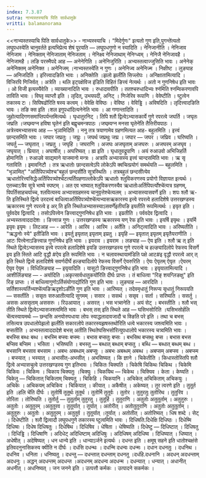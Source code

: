 ```yaml
---
index: 7.3.87
sutra: नाभ्यस्तस्याचि पिति सार्वधातुके
vritti: balamanorama
---
```


<<नाभ्यस्तस्याचि पिति सार्वधातुके>> - नाभ्यस्स्याचि । "मिदेर्गुणः" इत्यतो गुण इति,पुगन्ते॑त्यतो लघूपधस्येति चानुवर्तते इत्यभिप्रेत्य शेषं पूरयति —  लघूपधगुणो न स्यादिति । नेनिजानीति । नेनिजाव नेनिजाम । नेनिक्ताम् नेनिजाताम् नेनिजताम् । नेनिक्ष्व नेनिजाथाम् नेनिग्ध्वम् । नेनिजै नेनिजावहै । नेनिजामहै । लङि परस्मैपदे आह — अनेनेगिति । अनेनिजुरिति । अभ्यस्तत्वाज्जुसिति भावः । अनेनेक् अनेनिक्तम् अनेनिक्त । अनेनिजम् ।नाभ्यस्तस्ये॑ति न गुणः । अनेनिज्व अनेनिज्म । निक्षीष्ट । लुङ्याह — अनिजदिति । इरित्त्वादङिति भावः । अनिक्तेति ।झलो झली॑ति सिज्लोपः । अनिक्षातामित्यादि । विजिरपि णिजिर्वत् । अत्रेति । थलि इट्पक्षेविज इ॑डिति विहितं ङित्त्वं नेत्यर्थः । अतो न गुणनिषेध इति भावः । ओ विजी इत्यस्यैवेति । व्याख्यानादिति भावः । रुधादावपीति । ततश्चरुधादिभ्यः श्न॑मिति श्नम्विकरणावपि ताविति भावः । विष्लृ व्याप्तौ इति । लृदित्, उभयपदी, अनिट् । णिजेरिव रूपाणि । वेवेष्टीति । ष्टुत्वेन तकास्य टः । सिपिषढो॑रिति षस्य कत्वम् । वेवेक्षि वेविष्ठः । वेविष्ठ । वेविड्ढि । अविषदिति । लृदित्त्वादङिति भावः । तङि क्स इति ।शल इगुपधा॑दित्यनेनेति भावः । आ गणान्तादिति । जुहोत्यादिगणसमाप्तिपर्यन्तमित्यर्थः । घृधातुरनिट् । तिपि श्लौ द्वित्वेऽभ्यासकार्ये गुणे रपरत्वे जघर्ति । जघृतः जघ्रति ।जघम्र्यग्न हविषा घृतेन॑ इति बह्वृचमन्त्रपाठः ।जघम्र्यग्न मनसा घृतेने॑ति तैत्तिरीयपाठः । अत्रेत्त्वमभ्यासस्य आह —  भृञामिदिति । ननु तत्र त्रयाणामेव ग्रहणमित्यत आह- बहुलमिति । इत्त्वं छान्दसमिति भावः । जघार जघ्रतुः । जघ्रुः । जघर्थ जघ्रथुः जघ्र । जघार — जघर । जघ्रिव । घरिष्यति । जघर्तु —  जघृतात् । जघ्रतु । जघृहि । जघराणि । अजघः अजघृताम् अजघरुः । अजघरम् अजघृव । जघृयात् । घ्रियात् । अघार्षीत् । अघरिष्यत् । ह्म इति । घृधातुवद्रूपाणि । अयं रुआउवो अभिजिहर्ति होमानिति । रुआउवे साद्यमाने याजमानो मन्त्रः । अत्रापि अभ्यासस्य इत्त्वं चान्दसमिति भावः । ऋ सृ गताविति । इमावनिटौ । तत्र ऋधातोः छान्दसत्वेऽपि लोकेऽपि क्वचित्प्रयोगं समर्थयति —  बहुलमिति । "भृञामित्" "अर्तिपिपत्र्योश्च"बहुलं छन्दसी॑ति सूत्रस्थितिः । तत्रबहुलं छन्दसी॑त्येव ऋधातोरित्त्वसिद्धेःअर्तिपिपत्र्योश्चेटत्यर्तिग्रहणाल्लोकेऽपि ऋधातोः श्लुविकरणस्य प्रयोगो विज्ञायत इत्यर्थः । एतच्चाऽत्रैव सूत्रे भाष्ये स्पष्टम् । अत एव भाष्यात् श्लुविकरणस्यैव ऋधातोःअर्तिपिपर्त्योश्चे॑त्यत्र ग्रहणम्, पिपर्तिसाहचर्याच्च, श्लवित्यस्य अभ्यासग्रहमस्य चानुवृत्तेश्चेत्यलम् । अभ्यासस्यासवर्णे इति । शपः श्लौ ऋ-ति इतिस्थिते द्वित्वे उरदत्त्वं बाधित्वाअर्तिपिपत्र्योश्चे॑त्यभ्यासऋकारस्य इत्त्वे रपरत्वे हलादिशेषे उत्तरखण्डस्य ऋकारस्य गुणे रपरत्वे इ अर् ति इति स्थितेअभ्यासस्याऽसवर्णे॑इतीयङि इयतीति रूपमित्यर्थः । इयृत इति । पूर्ववदेव द्वित्वादि । तसोऽपित्त्वेन ङित्त्वाद्गुणनिषेध इति भावः । इय्रतीति । पर्ववदेव द्वित्वादि । अभ्यस्तत्वाददादेशः । ङित्त्वान्न गुणः । उत्तरखण्डस्य ऋकारस्य यण् रेफ इति भावः । इयर्षि इयृथः । इयर्मि इयृवः इयृमः । लिटआह — - आरेति । आरिव । आरिम । अर्तेति । अनिट्त्वादिति भावः । अरिष्यतीति । "ऋद्धनोः स्ये" इतीडिति भावः । इयर्तु इयृतात् इयृताम् इय्रतु । इयृहि —  इयृतात् इयृतम् इयृतैयराणीति । आटः पित्त्वेनाऽङित्त्वान्न गुणनिषेध इति भावः । इयराव । इयराम । लङ्याह —  ऐय इति । श्लौ ऋ त् इति स्थिते द्वित्वेऽभ्यासस्य इत्त्वे रपरत्वे हलादिशेषे इयङि उत्तरखण्डस्य गुणे रपरत्वे च हल्ङ्यादिलोपे रेफस्य विसर्गे इय इति स्तिते आटि वृद्धौ #ऐय इति रूपमिति भावः । न चलावस्थायाम॑डिति पक्षे आट#इ वृद्धौ रपरत्वे आर् त् इति स्थिते द्वित्वे हलादिशेषे सवर्णदीर्घे हल्ङ्यादिलोपे रेफस्य विसर्गे ऐयरुरिति । ऐयः ऐयृतम् ऐयृत ।ऐयरम् ऐयृव ऐयृम । विधिलिङ्याह — इयृयादिति । यासुटो ङित्त्वाद्गुणनिषेध इति भावः । इयृयातामित्यादि । आशीर्लिङ्याह — - अर्यादिति ।अकृत्सार्वधातुकयो॑रिति दीर्घः प्राप्तः । तं बाधित्वा "रिङ् शयग्लिङक्षु" इति रिङ् प्राप्तः । तं बाधित्वागुणोऽर्तिसंयोगाद्यो॑रिति गुण इति भावः । लुङ्याह —  आरदिति ।सर्तिशास्त्यर्तिभ्यश्चे॑त्यङिऋदृशोऽङी॑ति गुण इति भावः । आरिष्यत् । तदेवमृधातुं निरूप्य सृधातुं निरूपयति —  ससर्तीति । ससृतः सरुआतीत्यादि सुगमम् । ससार । ससर्थ । ससृव । सर्ता । सरिष्यति । ससर्तु । अससः अससृताम् अससरुः । रिउआयात् । असरत् । भस भत्र्सनेति । अयं सेट् । बभस्तीति । श्लौ भस् तीति स्थिते द्वित्वेऽभ्यासजश्त्वमिति भावः । बभस् तस् इति स्थिते आह — घसिभसोरिति ।घसिभसोर्हलि चे॑त्यस्यायमर्थः —  छन्दसि अनयोरुपधाया लोपः स्याद्धलादावजादौ च क्ङिति परे इति । तथा च बभस् तसित्यत्र उपधालोपेझलो झली॑ति सकारलोपे तकारस्यझषस्तथो॑रिति धत्वे भकारस्य जश्त्वमिति भावः । बप्सतीति । अभ्यस्तत्वाददादेशे बभस् अतीति स्थितेघसिभसो॑रित्युपधालोपे भकारस्य चत्र्वमिति भावः । बभस्सि बब्धः बब्ध । बभस्मि बप्स्वः बप्स्मः । बभास बप्सतुः बप्सः । बभसिथ बप्सथुः बप्स । बभास बभस बप्सिव बप्सिम । भसिता । भसिष्यति । बभस्तु — बब्धात् बब्धाम् बप्सतु । बब्धि —  बब्धात् बब्धम् बब्ध । बभसानि बभसाव बभसाम । अबभः अबब्धाम् अबप्सुः । अबभः अबब्धम् अबब्ध । अबप्सम् अबप्स्व । अबप्स्म । बप्स्यात् । भस्यात् । अभासीत्-अभसीत् । अभसिष्यत् । कि ज्ञाने । चिकेतीति । किधास्तोस्तिपि श्लौ द्वित्वे अभ्यासचुत्वे उत्तरखण्डस्य गुण इतिभावः । चिकितः चिक्यति । चिकेषि चिकिथः चिकिथ । चिकेमि चिकिवः । चिकिमः । चिकाय चिक्यतुः ।चिक्युः । चिकयिथ — चिकेथ । चिक्यिव । केता । केष्यति । चिकेतु —  चिकितात् चिकिताम् चिक्यतु । चिकिहि । चिकयानि । अचिकेत् अचिकिताम् अचिकयुः । अचिकेः । अचिकयम् अचिकिव । चिकियात् । कीयात् । अकैषीत् । अकेष्यत् । तुर त्वरणे इति । तुतूर्त इति ।हलि चे॑ति दीर्घः । तुतोर्षि तूतूर्थः तुतूर्थ । तुतोर्मि तुतूर्वः । तुतोर । तुतुरतुः तुतोरिथ । तुतुरिव । तोरिता । तोरिष्यति । तुतोर्तु — तुतूर्ताम् तुतुरतु । तुतूर्हि । तुतुराणि । अतुतोः अतुतूर्ताम् । अतुतुरुः । अतुतोः । अतुतुरम् ।अतुतूरव । तुतूर्यात् । तूर्यात् । अतोरीत् । अतोतुतुराणि । अतुतोः अतुतूर्ताम् । अतुतुरुः । अतुतोः । अतुतुरम् । अतुतूर्व । तुतूर्यात् ।तूर्यात् । अतोतीत् । अतोरिष्यत् । धिष शब्दे । सेट् । दिधेष्टीति । श्लौ द्वित्वादौ लघुपधगुणे तकारस्य ष्टुत्वमिति भावः । दिधिषति.दिधेक्षि दिधिष्ठः । दिधेष्मि दिधिष्वः । दिधेष दिधिषतुः । दिधेषिथ । दिधिषिव । धेषिता । धेषिष्यति । दिधेष्टु — दिधिष्टात् । दिधिषतु । दिधिड्ढि । दिधिषाणि । अदिधेट् अदिधिष्टाम् अदिधिषुः । अदिधिषम् अदिधिष्व । दिधिष्यात् । धिष्यात् । अधेषीत् । अदेषिष्यत् । धन धान्ये इति । धान्याऽर्जने इत्यर्थः । दधन्त इति । क्षमूष् सहने इति धातोश्चक्षंसे इतिवदनुनासिकस्य क्वीति न दीर्घः । दधंसि दधन्थः । दधन्मि दधन्वः दधन्मः । दधान दधनतुः । दधनिथ । दधनिव । धनिता । धनिष्यतु । दधन्तु — दधन्तात् दधन्ताम् दधनतु ।दधंहि.दधनानि । अदधन् अदधन्ताम् अदधनुः । अद्धन् अदधन्तम् अदधन्त ।अदधनम् अदधन्व अदधन्म । दधन्यात् । धन्यात् । अधानीत् अधनीत् । अधनिष्यत् । जन जनने इति । उत्पत्तौ कर्मकः । उत्पादने सकर्मकः ।